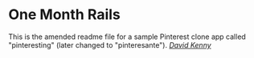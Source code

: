 # One Month Rails

This is the amended readme file for a sample Pinterest clone app called "pinteresting" (later changed to "pinteresante").
[*David Kenny*]()
